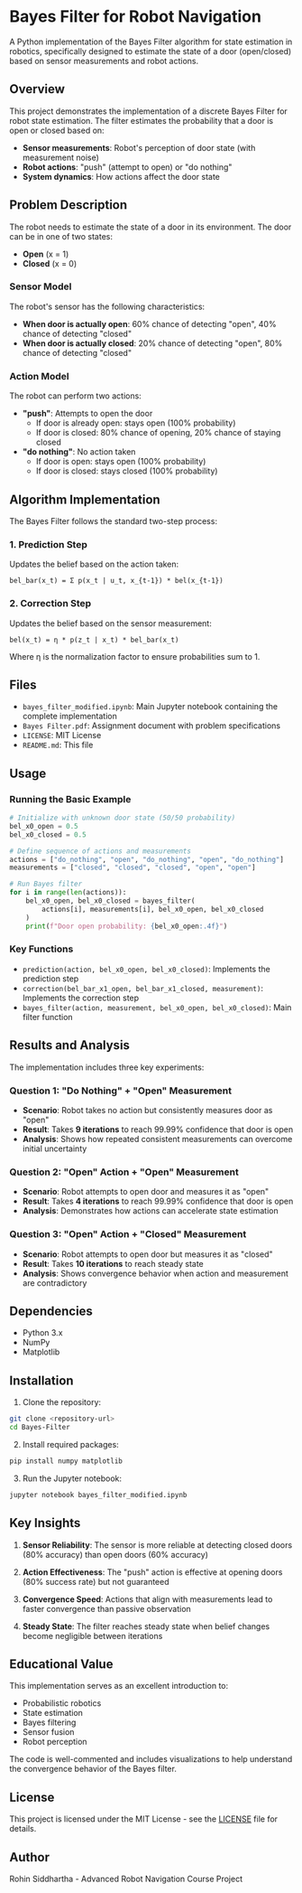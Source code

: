 # Bayes Filter for Robot Navigation

A Python implementation of the Bayes Filter algorithm for state estimation in robotics, specifically designed to estimate the state of a door (open/closed) based on sensor measurements and robot actions.

## Overview

This project demonstrates the implementation of a discrete Bayes Filter for robot state estimation. The filter estimates the probability that a door is open or closed based on:
- **Sensor measurements**: Robot's perception of door state (with measurement noise)
- **Robot actions**: "push" (attempt to open) or "do nothing"
- **System dynamics**: How actions affect the door state

## Problem Description

The robot needs to estimate the state of a door in its environment. The door can be in one of two states:
- **Open** (x = 1)
- **Closed** (x = 0)

### Sensor Model
The robot's sensor has the following characteristics:
- **When door is actually open**: 60% chance of detecting "open", 40% chance of detecting "closed"
- **When door is actually closed**: 20% chance of detecting "open", 80% chance of detecting "closed"

### Action Model
The robot can perform two actions:
- **"push"**: Attempts to open the door
  - If door is already open: stays open (100% probability)
  - If door is closed: 80% chance of opening, 20% chance of staying closed
- **"do nothing"**: No action taken
  - If door is open: stays open (100% probability)
  - If door is closed: stays closed (100% probability)

## Algorithm Implementation

The Bayes Filter follows the standard two-step process:

### 1. Prediction Step
Updates the belief based on the action taken:
```
bel_bar(x_t) = Σ p(x_t | u_t, x_{t-1}) * bel(x_{t-1})
```

### 2. Correction Step
Updates the belief based on the sensor measurement:
```
bel(x_t) = η * p(z_t | x_t) * bel_bar(x_t)
```

Where η is the normalization factor to ensure probabilities sum to 1.

## Files

- `bayes_filter_modified.ipynb`: Main Jupyter notebook containing the complete implementation
- `Bayes Filter.pdf`: Assignment document with problem specifications
- `LICENSE`: MIT License
- `README.md`: This file

## Usage

### Running the Basic Example
```python
# Initialize with unknown door state (50/50 probability)
bel_x0_open = 0.5
bel_x0_closed = 0.5

# Define sequence of actions and measurements
actions = ["do_nothing", "open", "do_nothing", "open", "do_nothing"]
measurements = ["closed", "closed", "closed", "open", "open"]

# Run Bayes filter
for i in range(len(actions)):
    bel_x0_open, bel_x0_closed = bayes_filter(
        actions[i], measurements[i], bel_x0_open, bel_x0_closed
    )
    print(f"Door open probability: {bel_x0_open:.4f}")
```

### Key Functions

- `prediction(action, bel_x0_open, bel_x0_closed)`: Implements the prediction step
- `correction(bel_bar_x1_open, bel_bar_x1_closed, measurement)`: Implements the correction step
- `bayes_filter(action, measurement, bel_x0_open, bel_x0_closed)`: Main filter function

## Results and Analysis

The implementation includes three key experiments:

### Question 1: "Do Nothing" + "Open" Measurement
- **Scenario**: Robot takes no action but consistently measures door as "open"
- **Result**: Takes **9 iterations** to reach 99.99% confidence that door is open
- **Analysis**: Shows how repeated consistent measurements can overcome initial uncertainty

### Question 2: "Open" Action + "Open" Measurement
- **Scenario**: Robot attempts to open door and measures it as "open"
- **Result**: Takes **4 iterations** to reach 99.99% confidence that door is open
- **Analysis**: Demonstrates how actions can accelerate state estimation

### Question 3: "Open" Action + "Closed" Measurement
- **Scenario**: Robot attempts to open door but measures it as "closed"
- **Result**: Takes **10 iterations** to reach steady state
- **Analysis**: Shows convergence behavior when action and measurement are contradictory

## Dependencies

- Python 3.x
- NumPy
- Matplotlib

## Installation

1. Clone the repository:
```bash
git clone <repository-url>
cd Bayes-Filter
```

2. Install required packages:
```bash
pip install numpy matplotlib
```

3. Run the Jupyter notebook:
```bash
jupyter notebook bayes_filter_modified.ipynb
```

## Key Insights

1. **Sensor Reliability**: The sensor is more reliable at detecting closed doors (80% accuracy) than open doors (60% accuracy)

2. **Action Effectiveness**: The "push" action is effective at opening doors (80% success rate) but not guaranteed

3. **Convergence Speed**: Actions that align with measurements lead to faster convergence than passive observation

4. **Steady State**: The filter reaches steady state when belief changes become negligible between iterations

## Educational Value

This implementation serves as an excellent introduction to:
- Probabilistic robotics
- State estimation
- Bayes filtering
- Sensor fusion
- Robot perception

The code is well-commented and includes visualizations to help understand the convergence behavior of the Bayes filter.

## License

This project is licensed under the MIT License - see the [LICENSE](LICENSE) file for details.

## Author

Rohin Siddhartha - Advanced Robot Navigation Course Project